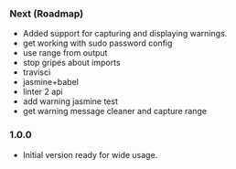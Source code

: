 ### Next (Roadmap)
- Added support for capturing and displaying warnings.
- get working with sudo password config
- use range from output
- stop gripes about imports
- travisci
- jasmine+babel
- linter 2 api
- add warning jasmine test
- get warning message cleaner and capture range

### 1.0.0
- Initial version ready for wide usage.
